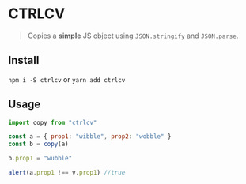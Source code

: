 # CTRLCV

>Copies a **simple** JS object using `JSON.stringify` and `JSON.parse`.

## Install
`npm i -S ctrlcv` or `yarn add ctrlcv`

## Usage
```javascript
import copy from "ctrlcv"

const a = { prop1: "wibble", prop2: "wobble" }
const b = copy(a)

b.prop1 = "wubble"

alert(a.prop1 !== v.prop1) //true
```
